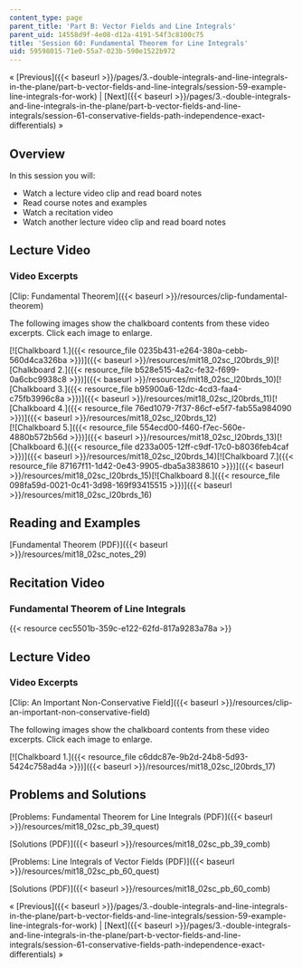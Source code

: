```yaml
---
content_type: page
parent_title: 'Part B: Vector Fields and Line Integrals'
parent_uid: 14558d9f-4e08-d12a-4191-54f3c8100c75
title: 'Session 60: Fundamental Theorem for Line Integrals'
uid: 59598015-71e0-55a7-023b-590e1522b972
---
```


« [Previous]({{< baseurl >}}/pages/3.-double-integrals-and-line-integrals-in-the-plane/part-b-vector-fields-and-line-integrals/session-59-example-line-integrals-for-work) | [Next]({{< baseurl >}}/pages/3.-double-integrals-and-line-integrals-in-the-plane/part-b-vector-fields-and-line-integrals/session-61-conservative-fields-path-independence-exact-differentials) »

Overview
--------

In this session you will:

*   Watch a lecture video clip and read board notes
*   Read course notes and examples
*   Watch a recitation video
*   Watch another lecture video clip and read board notes

Lecture Video
-------------

### Video Excerpts

[Clip: Fundamental Theorem]({{< baseurl >}}/resources/clip-fundamental-theorem)

The following images show the chalkboard contents from these video excerpts. Click each image to enlarge.

[![Chalkboard 1.]({{< resource_file 0235b431-e264-380a-cebb-560d4ca326ba >}})]({{< baseurl >}}/resources/mit18_02sc_l20brds_9)[![Chalkboard 2.]({{< resource_file b528e515-4a2c-fe32-f699-0a6cbc9938c8 >}})]({{< baseurl >}}/resources/mit18_02sc_l20brds_10)[![Chalkboard 3.]({{< resource_file b95900a6-12dc-4cd3-faa4-c75fb3996c8a >}})]({{< baseurl >}}/resources/mit18_02sc_l20brds_11)[![Chalkboard 4.]({{< resource_file 76ed1079-7f37-86cf-e5f7-fab55a984090 >}})]({{< baseurl >}}/resources/mit18_02sc_l20brds_12)  
[![Chalkboard 5.]({{< resource_file 554ecd00-f460-f7ec-560e-4880b572b56d >}})]({{< baseurl >}}/resources/mit18_02sc_l20brds_13)[![Chalkboard 6.]({{< resource_file d233a005-12ff-c9df-17c0-b8036feb4caf >}})]({{< baseurl >}}/resources/mit18_02sc_l20brds_14)[![Chalkboard 7.]({{< resource_file 87167f11-1d42-0e43-9905-dba5a3838610 >}})]({{< baseurl >}}/resources/mit18_02sc_l20brds_15)[![Chalkboard 8.]({{< resource_file 098fa59d-0021-0c41-3d98-169f93415515 >}})]({{< baseurl >}}/resources/mit18_02sc_l20brds_16)

Reading and Examples
--------------------

[Fundamental Theorem (PDF)]({{< baseurl >}}/resources/mit18_02sc_notes_29)

Recitation Video
----------------

### Fundamental Theorem of Line Integrals

{{< resource cec5501b-359c-e122-62fd-817a9283a78a >}}

Lecture Video
-------------

### Video Excerpts

[Clip: An Important Non-Conservative Field]({{< baseurl >}}/resources/clip-an-important-non-conservative-field)

The following images show the chalkboard contents from these video excerpts. Click each image to enlarge.

[![Chalkboard 1.]({{< resource_file c6ddc87e-9b2d-24b8-5d93-5424c758ad4a >}})]({{< baseurl >}}/resources/mit18_02sc_l20brds_17)

Problems and Solutions
----------------------

[Problems: Fundamental Theorem for Line Integrals (PDF)]({{< baseurl >}}/resources/mit18_02sc_pb_39_quest)

[Solutions (PDF)]({{< baseurl >}}/resources/mit18_02sc_pb_39_comb)

[Problems: Line Integrals of Vector Fields (PDF)]({{< baseurl >}}/resources/mit18_02sc_pb_60_quest)

[Solutions (PDF)]({{< baseurl >}}/resources/mit18_02sc_pb_60_comb)

« [Previous]({{< baseurl >}}/pages/3.-double-integrals-and-line-integrals-in-the-plane/part-b-vector-fields-and-line-integrals/session-59-example-line-integrals-for-work) | [Next]({{< baseurl >}}/pages/3.-double-integrals-and-line-integrals-in-the-plane/part-b-vector-fields-and-line-integrals/session-61-conservative-fields-path-independence-exact-differentials) »